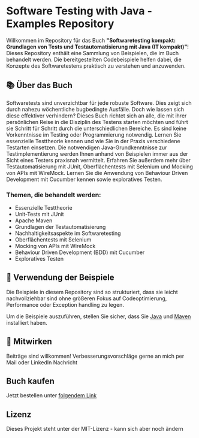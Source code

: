 # Software Testing with Java - Examples Repository

Willkommen im Repository für das Buch **"Softwaretesting kompakt: Grundlagen von Tests und Testautomatisierung mit Java (IT kompakt)"**! Dieses Repository enthält eine Sammlung von Beispielen, die im Buch behandelt werden. Die bereitgestellten Codebeispiele helfen dabei, die Konzepte des Softwaretestens praktisch zu verstehen und anzuwenden.

## 📚 Über das Buch

Softwaretests sind unverzichtbar für jede robuste Software. Dies zeigt sich durch nahezu wöchentliche bugbedingte Ausfälle. Doch wie lassen sich diese effektiver verhindern? Dieses Buch richtet sich an alle, die mit ihrer persönlichen Reise in die Disziplin des Testens starten möchten und führt sie Schritt für Schritt durch die unterschiedlichen Bereiche. Es sind keine Vorkenntnisse im Testing oder Programmierung notwendig.
Lernen Sie essenzielle Testtheorie kennen und wie Sie in der Praxis verschiedene Testarten einsetzen. Die notwendigen Java-Grundkenntnisse zur Testimplementierung werden Ihnen anhand von Beispielen immer aus der Sicht eines Testers praxisnah vermittelt.
Erfahren Sie außerdem mehr über Testautomatisierung mit JUnit, Oberflächentests mit Selenium und Mocking von APIs mit WireMock. Lernen Sie die Anwendung von Behaviour Driven Development mit Cucumber kennen sowie exploratives Testen.

### Themen, die behandelt werden:

- Essenzielle Testtheorie
- Unit-Tests mit JUnit
- Apache Maven
- Grundlagen der Testautomatisierung
- Nachhaltigkeitsaspekte im Softwaretesting
- Oberflächentests mit Selenium
- Mocking von APIs mit WireMock
- Behaviour Driven Development (BDD) mit Cucumber
- Exploratives Testen

## 🚀 Verwendung der Beispiele

Die Beispiele in diesem Repository sind so strukturiert, dass sie leicht nachvollziehbar sind ohne größeren Fokus auf Codeoptimierung, Performance oder Exception handling zu legen.

Um die Beispiele auszuführen, stellen Sie sicher, dass Sie [Java](https://www.oracle.com/java/technologies/javase-jdk11-downloads.html) und [Maven](https://maven.apache.org/download.cgi) installiert haben.

## 🤝 Mitwirken

Beiträge sind willkommen! Verbesserungsvorschläge gerne an mich per Mail oder LinkedIn Nachricht

## Buch kaufen
Jetzt bestellen unter [folgendem Link](https://shorturl.at/Ln4uu)

## Lizenz 
Dieses Projekt steht unter der MIT-Lizenz - kann sich aber noch ändern
